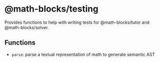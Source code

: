 # @math-blocks/testing

Provides functions to help with writing tests for @math-blocks/tutor and
@math-blocks/solver.

## Functions

- `parse`: parse a textual representation of math to generate semantic AST
